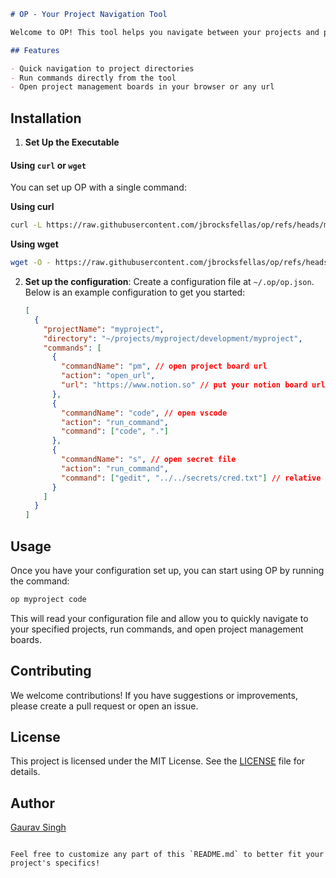 ```markdown
# OP - Your Project Navigation Tool

Welcome to OP! This tool helps you navigate between your projects and project management board URLs with blazing speed. With a simple configuration file, you can easily set up and manage your projects right from your home directory.

## Features

- Quick navigation to project directories
- Run commands directly from the tool
- Open project management boards in your browser or any url
```

## Installation

1. **Set Up the Executable**

#### Using `curl` or `wget`

You can set up OP with a single command:

**Using curl**
```bash
curl -L https://raw.githubusercontent.com/jbrocksfellas/op/refs/heads/master/install.sh | bash
```

**Using wget**
```bash
wget -O - https://raw.githubusercontent.com/jbrocksfellas/op/refs/heads/master/install.sh | bash
```

2. **Set up the configuration**:
   Create a configuration file at `~/.op/op.json`. Below is an example configuration to get you started:

   ```json
   [
     {
       "projectName": "myproject",
       "directory": "~/projects/myproject/development/myproject",
       "commands": [
         {
           "commandName": "pm", // open project board url
           "action": "open_url",
           "url": "https://www.notion.so" // put your notion board url here
         },
         {
           "commandName": "code", // open vscode
           "action": "run_command",
           "command": ["code", "."]
         },
         {
           "commandName": "s", // open secret file
           "action": "run_command",
           "command": ["gedit", "../../secrets/cred.txt"] // relative to the project directory
         }
       ]
     }
   ]
   ```

## Usage

Once you have your configuration set up, you can start using OP by running the command:

```bash
op myproject code
```

This will read your configuration file and allow you to quickly navigate to your specified projects, run commands, and open project management boards.

## Contributing

We welcome contributions! If you have suggestions or improvements, please create a pull request or open an issue.

## License

This project is licensed under the MIT License. See the [LICENSE](LICENSE) file for details.

## Author

[Gaurav Singh](https://github.com/jbrocksfellas)
```

Feel free to customize any part of this `README.md` to better fit your project's specifics!